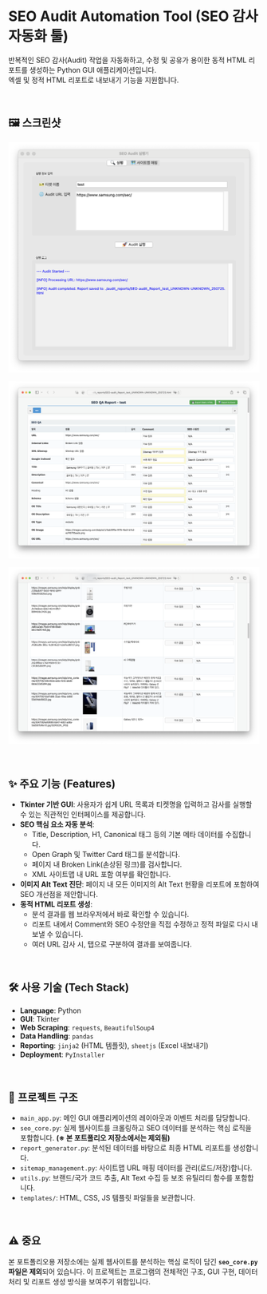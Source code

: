 # SEO Audit Automation Tool (SEO 감사 자동화 툴)

반복적인 SEO 감사(Audit) 작업을 자동화하고, 수정 및 공유가 용이한 동적 HTML 리포트를 생성하는 Python GUI 애플리케이션입니다.  
엑셀 및 정적 HTML 리포트로 내보내기 기능을 지원합니다.

<br>

## 🖼️ 스크린샷

![audit tool 실행](assets/image.png?v=3)

![Report 1](assets/image-1.png?v=3)

![Report 2](assets/image-2.png?v=3)

<br>

## ✨ 주요 기능 (Features)

- **Tkinter 기반 GUI**: 사용자가 쉽게 URL 목록과 티켓명을 입력하고 감사를 실행할 수 있는 직관적인 인터페이스를 제공합니다.
- **SEO 핵심 요소 자동 분석**:
  - Title, Description, H1, Canonical 태그 등의 기본 메타 데이터를 수집합니다.
  - Open Graph 및 Twitter Card 태그를 분석합니다.
  - 페이지 내 Broken Link(손상된 링크)를 검사합니다.
  - XML 사이트맵 내 URL 포함 여부를 확인합니다.
- **이미지 Alt Text 진단**: 페이지 내 모든 이미지의 Alt Text 현황을 리포트에 포함하여 SEO 개선점을 제안합니다.
- **동적 HTML 리포트 생성**:
  - 분석 결과를 웹 브라우저에서 바로 확인할 수 있습니다.
  - 리포트 내에서 Comment와 SEO 수정안을 직접 수정하고 정적 파일로 다시 내보낼 수 있습니다.
  - 여러 URL 감사 시, 탭으로 구분하여 결과를 보여줍니다.

<br>

## 🛠️ 사용 기술 (Tech Stack)

- **Language**: Python
- **GUI**: Tkinter
- **Web Scraping**: `requests`, `BeautifulSoup4`
- **Data Handling**: `pandas`
- **Reporting**: `jinja2` (HTML 템플릿), `sheetjs` (Excel 내보내기)
- **Deployment**: `PyInstaller`

<br>


## 📂 프로젝트 구조

- `main_app.py`: 메인 GUI 애플리케이션의 레이아웃과 이벤트 처리를 담당합니다.
- `seo_core.py`: 실제 웹사이트를 크롤링하고 SEO 데이터를 분석하는 핵심 로직을 포함합니다. **(※ 본 포트폴리오 저장소에서는 제외됨)**
- `report_generator.py`: 분석된 데이터를 바탕으로 최종 HTML 리포트를 생성합니다.
- `sitemap_management.py`: 사이트맵 URL 매핑 데이터를 관리(로드/저장)합니다.
- `utils.py`: 브랜드/국가 코드 추출, Alt Text 수집 등 보조 유틸리티 함수를 포함합니다.
- `templates/`: HTML, CSS, JS 템플릿 파일들을 보관합니다.

<br>

## ⚠️ 중요

본 포트폴리오용 저장소에는 실제 웹사이트를 분석하는 핵심 로직이 담긴 **`seo_core.py` 파일은 제외**되어 있습니다. 이 프로젝트는 프로그램의 전체적인 구조, GUI 구현, 데이터 처리 및 리포트 생성 방식을 보여주기 위함입니다.
